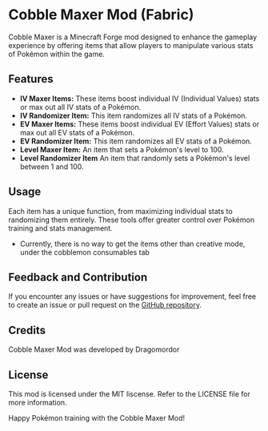 # Cobble Maxer Mod (Fabric)

Cobble Maxer is a Minecraft Forge mod designed to enhance the gameplay experience by offering items that allow players to manipulate various stats of Pokémon within the game.

## Features

- **IV Maxer Items:** These items boost individual IV (Individual Values) stats or max out all IV stats of a Pokémon.
- **IV Randomizer Item:** This item randomizes all IV stats of a Pokémon.
- **EV Maxer Items:** These items boost individual EV (Effort Values) stats or max out all EV stats of a Pokémon.
- **EV Randomizer Item:** This item randomizes all EV stats of a Pokémon.
- **Level Maxer Item:** An item that sets a Pokémon's level to 100.
- **Level Randomizer Item** An item that randomly sets a Pokémon's level between 1 and 100.

## Usage

Each item has a unique function, from maximizing individual stats to randomizing them entirely. These tools offer greater control over Pokémon training and stats management.
- Currently, there is no way to get the items other than creative mode, under the cobblemon consumables tab

## Feedback and Contribution

If you encounter any issues or have suggestions for improvement, feel free to create an issue or pull request on the [GitHub repository](hhttps://github.com/Dragomordor/CobblemaxerFabric.git).

## Credits

Cobble Maxer Mod was developed by Dragomordor

## License

This mod is licensed under the MIT liscense. Refer to the LICENSE file for more information.

Happy Pokémon training with the Cobble Maxer Mod!

